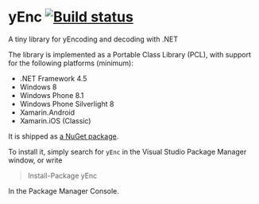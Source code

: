 # yEnc [![Build status](https://ci.appveyor.com/api/projects/status/t12qq70iaumqmhr2/branch/master?svg=true)](https://ci.appveyor.com/project/khellang/yenc/branch/master)

A tiny library for yEncoding and decoding with .NET

The library is implemented as a Portable Class Library (PCL), with support for the following platforms (minimum):

 - .NET Framework 4.5
 - Windows 8
 - Windows Phone 8.1
 - Windows Phone Silverlight 8
 - Xamarin.Android
 - Xamarin.iOS (Classic)

It is shipped as [a NuGet package](https://www.nuget.org/packages/yEnc).

To install it, simply search for `yEnc` in the Visual Studio Package Manager window, or write

> Install-Package yEnc

In the Package Manager Console.
